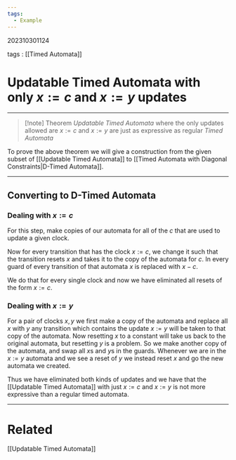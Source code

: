 ```yaml
---
tags:
  - Example
---
```


202310301124

tags : [[Timed Automata]]

#  Updatable Timed Automata with only $x:=c$ and $x:=y$ updates
---
>[!note] Theorem
>*Updatable Timed Automata* where the only updates allowed are $x:=c$ and $x:=y$ are just as expressive as regular *Timed Automata*

To prove the above theorem we will give a construction from the given subset of [[Updatable Timed Automata]] to [[Timed Automata with Diagonal Constraints|D-Timed Automata]].

---
## Converting to D-Timed Automata
### Dealing with $x:=c$ 
For this step, make copies of our automata for all of the $c$ that are used to update a given clock.

Now for every transition that has the clock $x:=c$, we change it such that the transition resets $x$ and takes it to the copy of the automata for $c$. In every guard of every transition of that automata $x$ is replaced with $x-c$.

We do that for every single clock and now we have eliminated all resets of the form $x:=c$.

### Dealing with $x:=y$
For a pair of clocks $x, y$ we first make a copy of the automata and replace all $x$ with $y$ any transition which contains the update $x:=y$ will be taken to that copy of the automata.
Now resetting $x$ to a constant will take us back to the original automata, but resetting $y$ is a problem.
So we make another copy of the automata, and swap all $x$s and $y$s in the guards. Whenever we are in the $x:=y$ automata and we see a reset of $y$ we instead reset $x$ and go the new automata we created.

Thus we have eliminated both kinds of updates and we have that the [[Updatable Timed Automata]] with just $x:=c$ and $x:=y$ is not more expressive than a regular timed automata.

---
# Related
[[Updatable Timed Automata]]